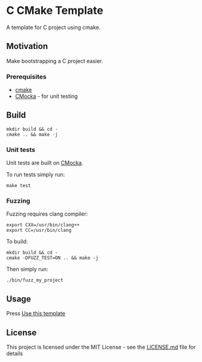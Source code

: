 # C CMake Template
A template for C project using cmake. 

## Motivation
Make bootstrapping a C project easier.

### Prerequisites
* [cmake](https://cmake.org/)
* [CMocka](https://cmocka.org/) - for unit testing

## Build
```
mkdir build && cd -
cmake .. && make -j
```

### Unit tests
Unit tests are built on [CMocka](https://cmocka.org/).

To run tests simply run:
```
make test
```

### Fuzzing
Fuzzing requires clang compiler:
```
export CXX=/usr/bin/clang++
export CC=/usr/bin/clang
```

To build:
```
mkdir build && cd -
cmake -DFUZZ_TEST=ON .. && make -j 
```

Then simply run:
```
./bin/fuzz_my_project
```

## Usage
Press [Use this template](https://github.com/lokraszewski/c_cmake_template/generate)


## License
This project is licensed under the MIT License - see the [LICENSE.md](LICENSE.md) file for details
